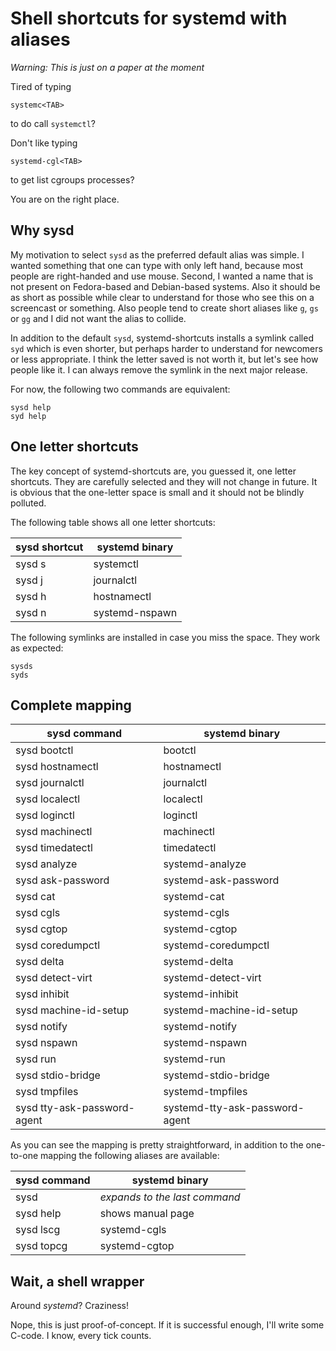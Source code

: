 Shell shortcuts for systemd with aliases
========================================

*Warning: This is just on a paper at the moment*

Tired of typing

    systemc<TAB>

to do call `systemctl`?

Don't like typing

    systemd-cgl<TAB>

to get list cgroups processes?

You are on the right place.

Why sysd
--------

My motivation to select `sysd` as the preferred default alias was simple. I
wanted something that one can type with only left hand, because most people are
right-handed and use mouse. Second, I wanted a name that is not present on
Fedora-based and Debian-based systems. Also it should be as short as possible
while clear to understand for those who see this on a screencast or something.
Also people tend to create short aliases like `g`, `gs` or `gg` and I did not
want the alias to collide.

In addition to the default `sysd`, systemd-shortcuts installs a symlink called
`syd` which is even shorter, but perhaps harder to understand for newcomers or
less appropriate. I think the letter saved is not worth it, but let's see how
people like it. I can always remove the symlink in the next major release.

For now, the following two commands are equivalent:

    sysd help
    syd help

One letter shortcuts
--------------------

The key concept of systemd-shortcuts are, you guessed it, one letter shortcuts.
They are carefully selected and they will not change in future. It is obvious
that the one-letter space is small and it should not be blindly polluted.

The following table shows all one letter shortcuts:

| sysd shortcut | systemd binary |
| ------------- | -------------- |
| sysd s | systemctl |
| sysd j | journalctl |
| sysd h | hostnamectl |
| sysd n | systemd-nspawn |

The following symlinks are installed in case you miss the space. They work as expected:

    sysds
    syds

Complete mapping
----------------

| sysd command | systemd binary |
| ------------ | -------------- |
| sysd bootctl | bootctl |
| sysd hostnamectl | hostnamectl |
| sysd journalctl | journalctl |
| sysd localectl | localectl |
| sysd loginctl | loginctl |
| sysd machinectl | machinectl |
| sysd timedatectl | timedatectl |
| sysd analyze | systemd-analyze |
| sysd ask-password | systemd-ask-password |
| sysd cat | systemd-cat |
| sysd cgls | systemd-cgls |
| sysd cgtop | systemd-cgtop |
| sysd coredumpctl | systemd-coredumpctl |
| sysd delta | systemd-delta |
| sysd detect-virt | systemd-detect-virt |
| sysd inhibit | systemd-inhibit |
| sysd machine-id-setup | systemd-machine-id-setup |
| sysd notify | systemd-notify |
| sysd nspawn | systemd-nspawn |
| sysd run | systemd-run |
| sysd stdio-bridge | systemd-stdio-bridge |
| sysd tmpfiles | systemd-tmpfiles |
| sysd tty-ask-password-agent | systemd-tty-ask-password-agent |

As you can see the mapping is pretty straightforward, in addition to the
one-to-one mapping the following aliases are available:

| sysd command | systemd binary |
| ------------ | -------------- |
| sysd | *expands to the last command* |
| sysd help | shows manual page |
| sysd lscg | systemd-cgls |
| sysd topcg | systemd-cgtop |

Wait, a shell wrapper
---------------------

Around *systemd*? Craziness!

Nope, this is just proof-of-concept. If it is successful enough, I'll write some C-code. I know, every tick counts.

